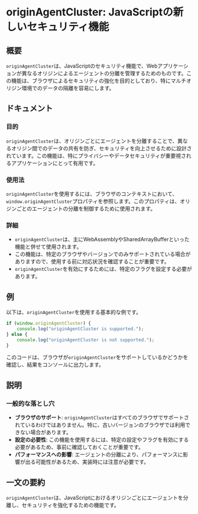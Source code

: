<!--
Meta Description: # originAgentCluster: JavaScriptの新しいセキュリティ機能 ## 概要 `originAgentCluster`は、JavaScriptのセキュリティ機能で、Webアプリケーションが異なるオリジンによるエージェントの分離を管理するためのものです。この機能は、ブラウザによ...
Meta Keywords: originagentcluster, この機能は, window, console, log
-->

# originAgentCluster: JavaScriptの新しいセキュリティ機能

## 概要
`originAgentCluster`は、JavaScriptのセキュリティ機能で、Webアプリケーションが異なるオリジンによるエージェントの分離を管理するためのものです。この機能は、ブラウザによるセキュリティの強化を目的としており、特にマルチオリジン環境でのデータの隔離を容易にします。

## ドキュメント
### 目的
`originAgentCluster`は、オリジンごとにエージェントを分離することで、異なるオリジン間でのデータの共有を防ぎ、セキュリティを向上させるために設計されています。この機能は、特にプライバシーやデータセキュリティが重要視されるアプリケーションにとって有用です。

### 使用法
`originAgentCluster`を使用するには、ブラウザのコンテキストにおいて、`window.originAgentCluster`プロパティを参照します。このプロパティは、オリジンごとのエージェントの分離を制御するために使用されます。

### 詳細
- `originAgentCluster`は、主にWebAssemblyやSharedArrayBufferといった機能と併せて使用されます。
- この機能は、特定のブラウザやバージョンでのみサポートされている場合がありますので、使用する前に対応状況を確認することが重要です。
- `originAgentCluster`を有効にするためには、特定のフラグを設定する必要があります。

## 例
以下は、`originAgentCluster`を使用する基本的な例です。

```javascript
if (window.originAgentCluster) {
    console.log("originAgentCluster is supported.");
} else {
    console.log("originAgentCluster is not supported.");
}
```

このコードは、ブラウザが`originAgentCluster`をサポートしているかどうかを確認し、結果をコンソールに出力します。

## 説明
### 一般的な落とし穴
- **ブラウザのサポート**: `originAgentCluster`はすべてのブラウザでサポートされているわけではありません。特に、古いバージョンのブラウザでは利用できない場合があります。
- **設定の必要性**: この機能を使用するには、特定の設定やフラグを有効にする必要があるため、事前に確認しておくことが重要です。
- **パフォーマンスへの影響**: エージェントの分離により、パフォーマンスに影響が出る可能性があるため、実装時には注意が必要です。

## 一文の要約
`originAgentCluster`は、JavaScriptにおけるオリジンごとにエージェントを分離し、セキュリティを強化するための機能です。